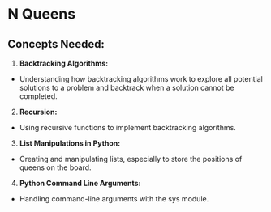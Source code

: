 # N Queens

## Concepts Needed:

1. **Backtracking Algorithms:**
 - Understanding how backtracking algorithms work to explore all potential solutions to a problem and backtrack when a solution cannot be completed.

2. **Recursion:**
 - Using recursive functions to implement backtracking algorithms.

3. **List Manipulations in Python:**
 - Creating and manipulating lists, especially to store the positions of queens on the board.

4. **Python Command Line Arguments:**
 - Handling command-line arguments with the sys module.


